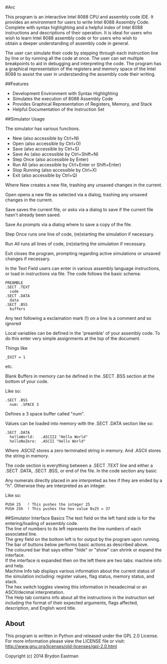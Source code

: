 	
#Arc
 
This program is an interactive Intel 8088 CPU and assembly code IDE. 
It provides an environment for users to write Intel 8088 Assembly Code. 
Complete with syntax highlighting and a helpful index of Intel 8088  
instructions and descriptions of their operation. It is ideal for users 
who wish to learn Intel 8088 assembly code or for users who wish to  
obtain a deeper understanding of assembly code in general. 
 
The user can simulate their code by stepping through each instruction line 
by line or by running all the code at once.  The user can set multiple 
breakpoints to aid in debugging and interpreting the code.  The program 
has a graphical representation of the registers and memory space of the 
Intel 8088 to assist the user in understanding the assembly code their 
writing. 
 
##Features 
 
- Development Environment with Syntax Highlighting 
- Simulates the execution of 8088 Assembly Code  
- Provides Graphical Representation of Registers, Memory, and Stack 
- Helpful Documentation of the Instruction Set 
 
##Simulator Usage 
 
The simulator has various functions. 
- New (also accessible by Ctrl+N) 
- Open (also accessible by Ctrl+O) 
- Save (also accessible by Ctrl+S) 
- Save As (also accessible by Ctrl+Shift+N) 
- Step Once (also accessible by Enter) 
- Run All (also accessible by Ctrl+Enter or Shift+Enter) 
- Stop Running (also accessible by Ctrl+X) 
- Exit (also accessible by Ctrl+Q) 
 
Where New creates a new file, trashing any unsaved changes in the current. 
 
Open opens a new file as selected via a dialog, trashing any unsaved changes in the current. 
 
Save saves the current file, or asks via a dialog to save if the current file hasn't already been saved. 
 
Save As prompts via a dialog where to save a copy of the file. 
 
Step Once runs one line of code, (re)starting the simulation if necessary. 
 
Run All runs all lines of code, (re)starting the simulation if necessary. 
 
Exit closes the program, prompting regarding active simulations or unsaved changes if necessary. 
 
In the Text Field users can enter in various assembly language instructions, 
or load in instructions via file. The code follows the basic schema: 
 
    PREAMBLE 
    .SECT .TEXT 
      code 
    .SECT .DATA 
      data 
    .SECT .BSS 
      buffers 
 
Any text following a exclamation mark (!) on a line is a comment and so ignored 
 
Local variables can be defined in the 'preamble' of your assembly code. 
To do this enter very simple assignments at the top of the document. 
 
Things like 
 
    _EXIT = 1 
 
etc. 
 
Blank Buffers in memory can be defined in the .SECT .BSS section at the bottom of your code. 
 
Like so: 
 
    .SECT .BSS 
      num: .SPACE 3 
 
Defines a 3 space buffer called "num". 
 
Values can be loaded into memory with the .SECT .DATA section like so: 
 
    .SECT .DATA 
      helloWorld:   .ASCIIZ "Hello World" 
      helloNoZero:  .ASCII "Hello World" 
 
Where .ASCIIZ stores a zero terminated string in memory. 
And .ASCII stores the string in memory.   
 
The code section is everything between a .SECT .TEXT 
line and either a .SECT .DATA, .SECT .BSS, or end of the file. 
In the code section any basic  
 
Any numerals directly placed in are interpreted as hex if they are ended 
by a "h". Otherwise they are interpreted as an integer. 
 
Like so: 
 
    PUSH 25   ! This pushes the integer 25 
    PUSH 25h  ! This pushes the hex value 0x25 = 37 
 
##Simulator Interface Basics 
The text field on the left hand side is for the entering/loading of assembly code.   
The line of numbers to its left represents the line numbers of each associated line.   
The grey field on the bottom left is for output by the program upon running.   
The bar of buttons below performs basic actions as described above.   
The coloured bar that says either "hide" or "show" can shrink or expand the interface.   
If the interface is expanded then on the left there are two tabs: machine info and help.   
Machine Info tab displays various information about the current status of the simulation including: register values, flag status, memory status, and stack.   
The hex switch toggles viewing this information in hexadecimal or an ASCII/decimal interpretation.   
The Help tab contains info about all the instructions in the instruction set including the format of their expected arguments, flags affected, description, and English word title.   
 
## About 
 
This program is written in Python and released under the GPL 2.0 License. 
For more information please view the LICENSE file or visit: 
http://www.gnu.org/licenses/old-licenses/gpl-2.0.html 
 
Copyright (c) 2014 Brydon Eastman 
 
